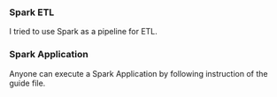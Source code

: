### Spark ETL
I tried to use Spark as a pipeline for ETL.
### Spark Application
Anyone can execute a Spark Application by following instruction of the guide file.



